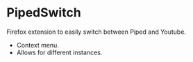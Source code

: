 # PipedSwitch

Firefox extension to easily switch between Piped and Youtube.

* Context menu.
* Allows for different instances.